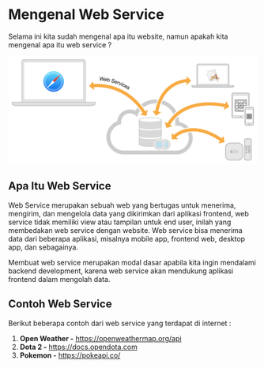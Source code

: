 

# Mengenal Web Service

Selama ini kita sudah mengenal apa itu website, namun apakah kita mengenal apa itu web service ?



![web service](webservice.png)

## Apa Itu Web Service

Web Service merupakan sebuah web yang bertugas untuk menerima, mengirim, dan mengelola data yang dikirimkan dari aplikasi frontend, web service tidak memiliki view atau tampilan untuk end user, inilah yang membedakan web service dengan website. Web service bisa menerima data dari beberapa aplikasi, misalnya mobile app, frontend web, desktop app, dan sebagainya.

Membuat web service merupakan modal dasar apabila kita ingin mendalami backend development, karena  web service akan mendukung aplikasi frontend dalam mengolah data.



## Contoh Web Service

Berikut beberapa contoh dari web service yang terdapat di internet : 

1. **Open Weather -** https://openweathermap.org/api
2. **Dota 2 -** https://docs.opendota.com
3. **Pokemon -** https://pokeapi.co/

